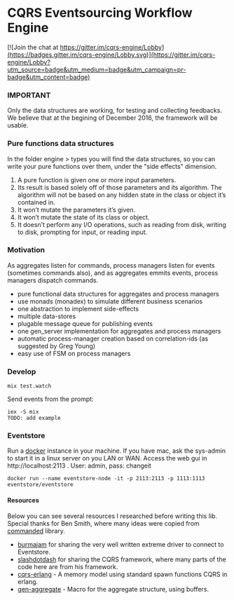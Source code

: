 CQRS Eventsourcing Workflow Engine
==================================

[![Join the chat at https://gitter.im/cqrs-engine/Lobby](https://badges.gitter.im/cqrs-engine/Lobby.svg)](https://gitter.im/cqrs-engine/Lobby?utm_source=badge&utm_medium=badge&utm_campaign=pr-badge&utm_content=badge)

### IMPORTANT
Only the data structures are working, for testing and collecting feedbacks. 
We believe that at the begining of December 2016, the framework will be usable.


### Pure functions data structures
In the folder engine > types you will find the data structures, so you can write
your pure functions over them, under the "side effects" dimension. 

1. A pure function is given one or more input parameters.
2. Its result is based solely off of those parameters and its algorithm. The algorithm will not be based on any hidden state in the class or object it’s contained in.
3. It won’t mutate the parameters it’s given.
4. It won’t mutate the state of its class or object.
5. It doesn’t perform any I/O operations, such as reading from disk, writing to disk, prompting for input, or reading input.


### Motivation

As aggregates listen for commands, process managers listen for events (sometimes commands also), and as aggregates emmits events, process managers dispatch commands.

* pure functional data structures for aggregates and process managers
* use monads (monadex) to simulate different business scenarios
* one abstraction to implement side-effects
* multiple data-stores
* plugable message queue for publishing events
* one gen_server implementation for aggregates and process managers
* automatic process-manager creation based on correlation-ids (as suggested by Greg Young)
* easy use of FSM on process managers

### Develop

```
mix test.watch
```

Send events from the prompt:

```
iex -S mix
TODO: add example

```


### Eventstore
Run a [docker](https://github.com/EventStore/eventstore-docker) instance in your machine. If you have mac, ask the sys-admin to start it in a linux server on you LAN or WAN. Access the web gui in http://localhost:2113 . User: admin, pass: changeit


```
docker run --name eventstore-node -it -p 2113:2113 -p 1113:1113 eventstore/eventstore
```

#### Resources
Below you can see several resources I researched before writing this lib.
Special thanks for Ben Smith, where many ideas were copied from
[commanded](https://github.com/slashdotdash/commanded) library.

* [burmajam](https://github.com/burmajam) for sharing the very 
well written extreme driver to connect to Eventstore. 
* [slashdotdash](https://github.com/slashdotdash/commanded) for sharing the CQRS
framework, where many parts of the code here are from his framework.
* [cqrs-erlang](https://github.com/bryanhunter/cqrs-with-erlang) - A memory
  model using standard spawn functions CQRS in erlang. 
* [gen-aggregate](https://github.com/burmajam/gen_aggregate/) - Macro for the
  aggregate structure, using buffers. 


